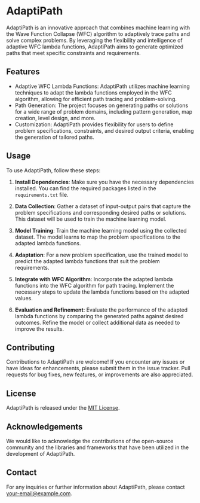 # AdaptiPath

AdaptiPath is an innovative approach that combines machine learning with the Wave Function Collapse (WFC) algorithm to adaptively trace paths and solve complex problems. By leveraging the flexibility and intelligence of adaptive WFC lambda functions, AdaptiPath aims to generate optimized paths that meet specific constraints and requirements.

## Features

- Adaptive WFC Lambda Functions: AdaptiPath utilizes machine learning techniques to adapt the lambda functions employed in the WFC algorithm, allowing for efficient path tracing and problem-solving.
- Path Generation: The project focuses on generating paths or solutions for a wide range of problem domains, including pattern generation, map creation, level design, and more.
- Customization: AdaptiPath provides flexibility for users to define problem specifications, constraints, and desired output criteria, enabling the generation of tailored paths.

## Usage

To use AdaptiPath, follow these steps:

1. **Install Dependencies**: Make sure you have the necessary dependencies installed. You can find the required packages listed in the `requirements.txt` file.

2. **Data Collection**: Gather a dataset of input-output pairs that capture the problem specifications and corresponding desired paths or solutions. This dataset will be used to train the machine learning model.

3. **Model Training**: Train the machine learning model using the collected dataset. The model learns to map the problem specifications to the adapted lambda functions.

4. **Adaptation**: For a new problem specification, use the trained model to predict the adapted lambda functions that suit the problem requirements.

5. **Integrate with WFC Algorithm**: Incorporate the adapted lambda functions into the WFC algorithm for path tracing. Implement the necessary steps to update the lambda functions based on the adapted values.

6. **Evaluation and Refinement**: Evaluate the performance of the adapted lambda functions by comparing the generated paths against desired outcomes. Refine the model or collect additional data as needed to improve the results.

## Contributing

Contributions to AdaptiPath are welcome! If you encounter any issues or have ideas for enhancements, please submit them in the issue tracker. Pull requests for bug fixes, new features, or improvements are also appreciated.

## License

AdaptiPath is released under the [MIT License](LICENSE).

## Acknowledgements

We would like to acknowledge the contributions of the open-source community and the libraries and frameworks that have been utilized in the development of AdaptiPath.

## Contact

For any inquiries or further information about AdaptiPath, please contact [your-email@example.com](mailto:your-email@example.com).

